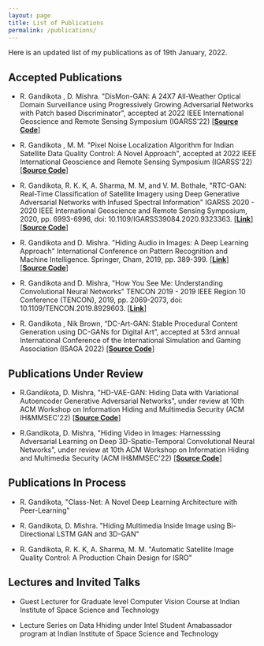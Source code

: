 ```yaml
---
layout: page
title: List of Publications
permalink: /publications/
---
```

Here is an updated list of my publications as of 19th January, 2022. 
## Accepted Publications
-  R. Gandikota , D. Mishra. "DisMon-GAN: A 24X7 All-Weather Optical Domain Surveillance using Progressively Growing Adversarial Networks with Patch based Discriminator", accepted at 2022 IEEE International Geoscience and Remote Sensing Symposium (IGARSS'22) [[**Source Code**]](https://github.com/RohitGandikota/DisMonGAN-SAR2Optical-Translation-for-Disaster-Monitoring)  

-  R. Gandikota , M. M. "Pixel Noise Localization Algorithm for Indian Satellite Data Quality Control: A Novel Approach", accepted at 2022 IEEE International Geoscience and Remote Sensing Symposium (IGARSS'22) [[**Source Code**]](https://github.com/RohitGandikota/Automatic-Image-Quality-Analysis/blob/main/pixelNoiseDetection.py)    

-  R. Gandikota, R. K. K, A. Sharma, M. M, and V. M. Bothale, "RTC-GAN: Real-Time Classification of Satellite Imagery using Deep Generative Adversarial Networks with Infused Spectral Information" IGARSS 2020 - 2020 IEEE International Geoscience and Remote Sensing Symposium, 2020, pp. 6993-6996, doi: 10.1109/IGARSS39084.2020.9323363. [[**Link**]](https://ieeexplore.ieee.org/document/9323363) [[**Source Code**]](https://github.com/RohitGandikota/Land-Use-Land-Cover-Classification-of-Satellite-Images-using-Deep-Learning)

-  R. Gandikota and D. Mishra. "Hiding Audio in Images: A Deep Learning Approach" International Conference on Pattern Recognition and Machine Intelligence. Springer, Cham, 2019, pp. 389-399. [[**Link**]](https://link.springer.com/chapter/10.1007/978-3-030-34872-4_43) [[**Source Code**]](https://github.com/RohitGandikota/Hiding-Audio-in-Images-using-Deep-Generative-Network-with-Adversarial-Training)

-  R. Gandikota and D. Mishra, "How You See Me: Understanding Convolutional Neural Networks" TENCON 2019 - 2019 IEEE Region 10 Conference (TENCON), 2019, pp. 2069-2073, doi: 10.1109/TENCON.2019.8929603. [[**Link**]](https://ieeexplore.ieee.org/document/8929603)

-  R. Gandikota , Nik Brown, “DC-Art-GAN: Stable Procedural Content Generation using DC-GANs for Digital Art”, accepted at 53rd annual International Conference of the International Simulation and Gaming Association (ISAGA 2022) [[**Source Code**]](https://github.com/aiskunks/AI_Research/tree/main/dc-gan-best-practices)  

## Publications Under Review
- R.Gandikota, D. Mishra, "HD-VAE-GAN: Hiding Data with Variational Autoencoder Generative Adversarial Networks", under review at 10th ACM Workshop on Information Hiding and Multimedia Security (ACM IH&MMSEC'22) [[**Source Code**]](https://github.com/RohitGandikota/Hiding-Images-using-VAE-Genarative-Adversarial-Networks)

- R.Gandikota, D. Mishra, "Hiding Video in Images: Harnesssing Adversarial Learning on Deep 3D-Spatio-Temporal Convolutional Neural Networks", under review at 10th ACM Workshop on Information Hiding and Multimedia Security (ACM IH&MMSEC'22) [[**Source Code**]](https://github.com/RohitGandikota/Hiding-Video-in-Images-using-Deep-Generative-Adversarial-Networks)

## Publications In Process
-  R. Gandikota, "Class-Net: A Novel Deep Learning Architecture with Peer-Learning"
    
-  R. Gandikota, D. Mishra. "Hiding Multimedia Inside Image using Bi-Directional LSTM GAN and 3D-GAN"
    
-  R. Gandikota, R. K. K, A. Sharma, M. M. "Automatic Satellite Image Quality Control: A Production Chain Design for ISRO"

## Lectures and Invited Talks
-  Guest Lecturer for Graduate level Computer Vision Course at Indian Institute of Space Science and Technology
    
-  Lecture Series on Data Hhiding under Intel Student Amabassador program at Indian Institute of Space Science and Technology
